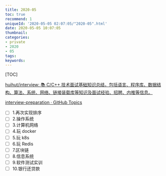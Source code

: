 ```yaml
---
title: 2020-05
toc: true
recommend: 1
uniqueId: '2020-05-05 02:07:05/"2020-05".html'
date: 2020-05-05 10:07:05
thumbnail:
categories:
- private
- 2020
- 05
tags:
keywords:
---
```


[TOC]

<!--more-->

[huihut/interview: 📚 C/C++ 技术面试基础知识总结，包括语言、程序库、数据结构、算法、系统、网络、链接装载库等知识及面试经验、招聘、内推等信息。](https://github.com/huihut/interview#-problems)

[interview-preparation · GitHub Topics](https://github.com/topics/interview-preparation?utm_campaign=explore-email&utm_medium=email&utm_source=newsletter&utm_term=daily)

- [ ] 1.再次实现排序
- [ ] 2.操作系统
- [ ] 3.计算机网络
- [ ] 4.玩 docker
- [ ] 5.玩 k8s
- [ ] 6.玩 Redis
- [ ] 7.区块链
- [ ] 8.信息系统
- [ ] 9.软件测试实训
- [ ] 10.银行还贷款

